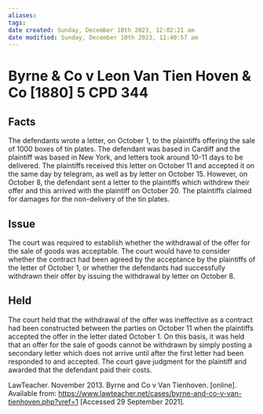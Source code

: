 ```yaml
---
aliases: 
tags: 
date created: Sunday, December 10th 2023, 12:02:21 am
date modified: Sunday, December 10th 2023, 12:40:57 am
---
```


# Byrne & Co v Leon Van Tien Hoven & Co [1880] 5 CPD 344

## Facts

The defendants wrote a letter, on October 1, to the plaintiffs offering the sale of 1000 boxes of tin plates. The defendant was based in Cardiff and the plaintiff was based in New York, and letters took around 10-11 days to be delivered. The plaintiffs received this letter on October 11 and accepted it on the same day by telegram, as well as by letter on October 15. However, on October 8, the defendant sent a letter to the plaintiffs which withdrew their offer and this arrived with the plaintiff on October 20. The plaintiffs claimed for damages for the non-delivery of the tin plates.

## Issue

The court was required to establish whether the withdrawal of the offer for the sale of goods was acceptable. The court would have to consider whether the contract had been agreed by the acceptance by the plaintiffs of the letter of October 1, or whether the defendants had successfully withdrawn their offer by issuing the withdrawal by letter on October 8.

## Held

The court held that the withdrawal of the offer was ineffective as a contract had been constructed between the parties on October 11 when the plaintiffs accepted the offer in the letter dated October 1. On this basis, it was held that an offer for the sale of goods cannot be withdrawn by simply posting a secondary letter which does not arrive until after the first letter had been responded to and accepted. The court gave judgment for the plaintiff and awarded that the defendant paid their costs.

LawTeacher. November 2013. Byrne and Co v Van Tienhoven. [online]. Available from: <https://www.lawteacher.net/cases/byrne-and-co-v-van-tienhoven.php?vref=1> [Accessed 29 September 2021].
